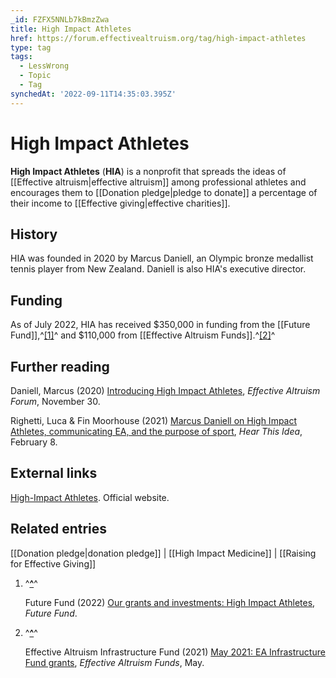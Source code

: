 ```yaml
---
_id: FZFX5NNLb7kBmzZwa
title: High Impact Athletes
href: https://forum.effectivealtruism.org/tag/high-impact-athletes
type: tag
tags:
  - LessWrong
  - Topic
  - Tag
synchedAt: '2022-09-11T14:35:03.395Z'
---
```

# High Impact Athletes

**High Impact Athletes** (**HIA**) is a nonprofit that spreads the ideas of [[Effective altruism|effective altruism]] among professional athletes and encourages them to [[Donation pledge|pledge to donate]] a percentage of their income to [[Effective giving|effective charities]].

History
-------

HIA was founded in 2020 by Marcus Daniell, an Olympic bronze medallist tennis player from New Zealand. Daniell is also HIA's executive director.

Funding
-------

As of July 2022, HIA has received $350,000 in funding from the [[Future Fund]],^[\[1\]](#fnumum6uvnl6r)^ and $110,000 from [[Effective Altruism Funds]].^[\[2\]](#fnzk9nam35u5)^

Further reading
---------------

Daniell, Marcus (2020) [Introducing High Impact Athletes](https://forum.effectivealtruism.org/posts/Fm3HWDZKtwdkvBzGL/introducing-high-impact-athletes), *Effective Altruism Forum*, November 30.

Righetti, Luca & Fin Moorhouse (2021) [Marcus Daniell on High Impact Athletes, communicating EA, and the purpose of sport](https://hearthisidea.com/episodes/marcus), *Hear This Idea*, February 8.

External links
--------------

[High-Impact Athletes](https://highimpactathletes.org/). Official website.

Related entries
---------------

[[Donation pledge|donation pledge]] | [[High Impact Medicine]] | [[Raising for Effective Giving]]

1.  ^**[^](#fnrefumum6uvnl6r)**^
    
    Future Fund (2022) [Our grants and investments: High Impact Athletes](https://ftxfuturefund.org/all-grants/?_organization_name=high-impact-athletes), *Future Fund*.
    
2.  ^**[^](#fnrefzk9nam35u5)**^
    
    Effective Altruism Infrastructure Fund (2021) [May 2021: EA Infrastructure Fund grants](https://funds.effectivealtruism.org/funds/payouts/may-2021-ea-infrastructure-fund-grants), *Effective Altruism Funds*, May.